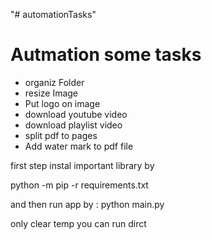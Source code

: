 "# automationTasks" 
<h1>Autmation some tasks</h1>
<ul>
<li> organiz Folder</li>
     <li>   resize Image</li>
      <li>      Put logo on image</li>
            <li>download youtube video </li>
            <li>download playlist video</li>
            <li>split pdf to pages</li>
            <li>Add water mark to pdf file</li>

</ul>
<p>first step instal important library by </p>
<p>python -m pip -r requirements.txt</p>
<p>and then run app by : python main.py </p>
<p>only clear temp you can run dirct</p>